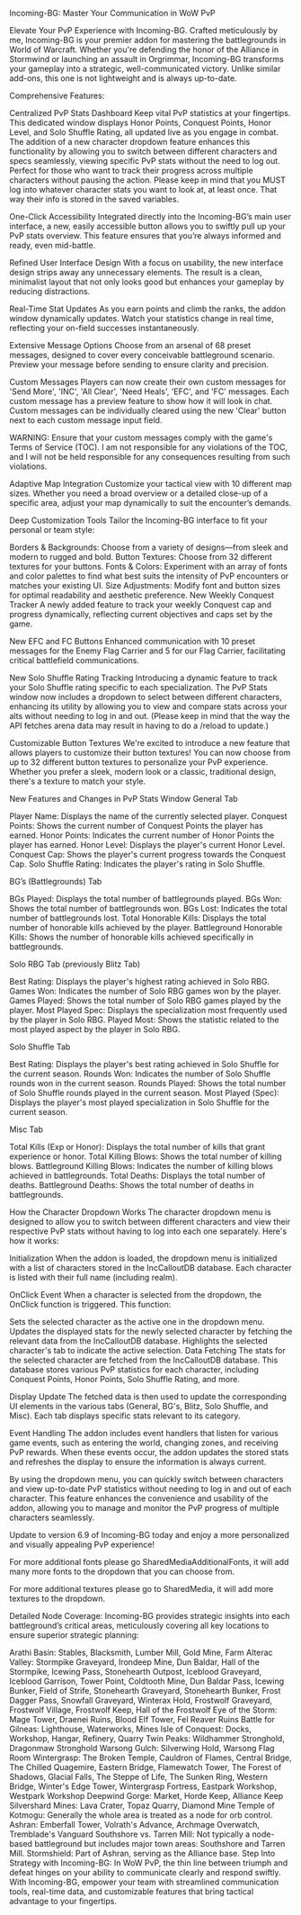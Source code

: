Incoming-BG: Master Your Communication in WoW PvP

 

Elevate Your PvP Experience with Incoming-BG. Crafted meticulously by me, Incoming-BG is your premier addon for mastering the battlegrounds in World of Warcraft. Whether you're defending the honor of the Alliance in Stormwind or launching an assault in Orgrimmar, Incoming-BG transforms your gameplay into a strategic, well-communicated victory. Unlike similar add-ons, this one is not lightweight and is always up-to-date. 

 

Comprehensive Features:
 

Centralized PvP Stats Dashboard
Keep vital PvP statistics at your fingertips. This dedicated window displays Honor Points, Conquest Points, Honor Level, and Solo Shuffle Rating, all updated live as you engage in combat. The addition of a new character dropdown feature enhances this functionality by allowing you to switch between different characters and specs seamlessly, viewing specific PvP stats without the need to log out. Perfect for those who want to track their progress across multiple characters without pausing the action. Please keep in mind that you MUST log into whatever character stats you want to look at, at least once. That way their info is stored in the saved variables.

 

One-Click Accessibility
Integrated directly into the Incoming-BG’s main user interface, a new, easily accessible button allows you to swiftly pull up your PvP stats overview. This feature ensures that you’re always informed and ready, even mid-battle.

 

Refined User Interface Design
With a focus on usability, the new interface design strips away any unnecessary elements. The result is a clean, minimalist layout that not only looks good but enhances your gameplay by reducing distractions.

 

Real-Time Stat Updates
As you earn points and climb the ranks, the addon window dynamically updates. Watch your statistics change in real time, reflecting your on-field successes instantaneously.

 

Extensive Message Options
Choose from an arsenal of 68 preset messages, designed to cover every conceivable battleground scenario. Preview your message before sending to ensure clarity and precision.

 

Custom Messages
Players can now create their own custom messages for 'Send More', 'INC', 'All Clear', 'Need Heals', 'EFC', and 'FC' messages. Each custom message has a preview feature to show how it will look in chat. Custom messages can be individually cleared using the new 'Clear' button next to each custom message input field.

WARNING: Ensure that your custom messages comply with the game's Terms of Service (TOC). I am not responsible for any violations of the TOC, and I will not be held responsible for any consequences resulting from such violations.

 

Adaptive Map Integration
Customize your tactical view with 10 different map sizes. Whether you need a broad overview or a detailed close-up of a specific area, adjust your map dynamically to suit the encounter’s demands.

 

Deep Customization Tools
Tailor the Incoming-BG interface to fit your personal or team style:

Borders & Backgrounds: Choose from a variety of designs—from sleek and modern to rugged and bold.
Button Textures: Choose from 32 different textures for your buttons.
Fonts & Colors: Experiment with an array of fonts and color palettes to find what best suits the intensity of PvP encounters or matches your existing UI.
Size Adjustments: Modify font and button sizes for optimal readability and aesthetic preference.
New Weekly Conquest Tracker
A newly added feature to track your weekly Conquest cap and progress dynamically, reflecting current objectives and caps set by the game.

 

New EFC and FC Buttons
Enhanced communication with 10 preset messages for the Enemy Flag Carrier and 5 for our Flag Carrier, facilitating critical battlefield communications.

 

New Solo Shuffle Rating Tracking
Introducing a dynamic feature to track your Solo Shuffle rating specific to each specialization. The PvP Stats window now includes a dropdown to select between different characters, enhancing its utility by allowing you to view and compare stats across your alts without needing to log in and out. (Please keep in mind that the way the API fetches arena data may result in having to do a /reload to update.)

 

Customizable Button Textures
We're excited to introduce a new feature that allows players to customize their button textures! You can now choose from up to 32 different button textures to personalize your PvP experience. Whether you prefer a sleek, modern look or a classic, traditional design, there's a texture to match your style.

 

New Features and Changes in PvP Stats Window
General Tab

Player Name: Displays the name of the currently selected player.
Conquest Points: Shows the current number of Conquest Points the player has earned.
Honor Points: Indicates the current number of Honor Points the player has earned.
Honor Level: Displays the player's current Honor Level.
Conquest Cap: Shows the player's current progress towards the Conquest Cap.
Solo Shuffle Rating: Indicates the player's rating in Solo Shuffle.

BG’s (Battlegrounds) Tab

BGs Played: Displays the total number of battlegrounds played.
BGs Won: Shows the total number of battlegrounds won.
BGs Lost: Indicates the total number of battlegrounds lost.
Total Honorable Kills: Displays the total number of honorable kills achieved by the player.
Battleground Honorable Kills: Shows the number of honorable kills achieved specifically in battlegrounds.

Solo RBG Tab (previously Blitz Tab)

Best Rating: Displays the player's highest rating achieved in Solo RBG.
Games Won: Indicates the number of Solo RBG games won by the player.
Games Played: Shows the total number of Solo RBG games played by the player.
Most Played Spec: Displays the specialization most frequently used by the player in Solo RBG.
Played Most: Shows the statistic related to the most played aspect by the player in Solo RBG.

Solo Shuffle Tab

Best Rating: Displays the player's best rating achieved in Solo Shuffle for the current season.
Rounds Won: Indicates the number of Solo Shuffle rounds won in the current season.
Rounds Played: Shows the total number of Solo Shuffle rounds played in the current season.
Most Played (Spec): Displays the player's most played specialization in Solo Shuffle for the current season.

Misc Tab

Total Kills (Exp or Honor): Displays the total number of kills that grant experience or honor.
Total Killing Blows: Shows the total number of killing blows.
Battleground Killing Blows: Indicates the number of killing blows achieved in battlegrounds.
Total Deaths: Displays the total number of deaths.
Battleground Deaths: Shows the total number of deaths in battlegrounds.

How the Character Dropdown Works
The character dropdown menu is designed to allow you to switch between different characters and view their respective PvP stats without having to log into each one separately. Here's how it works:

Initialization
When the addon is loaded, the dropdown menu is initialized with a list of characters stored in the IncCalloutDB database. Each character is listed with their full name (including realm).

 

OnClick Event
When a character is selected from the dropdown, the OnClick function is triggered. This function:

Sets the selected character as the active one in the dropdown menu.
Updates the displayed stats for the newly selected character by fetching the relevant data from the IncCalloutDB database.
Highlights the selected character's tab to indicate the active selection.
Data Fetching
The stats for the selected character are fetched from the IncCalloutDB database. This database stores various PvP statistics for each character, including Conquest Points, Honor Points, Solo Shuffle Rating, and more.

 

Display Update
The fetched data is then used to update the corresponding UI elements in the various tabs (General, BG's, Blitz, Solo Shuffle, and Misc). Each tab displays specific stats relevant to its category.

 

Event Handling
The addon includes event handlers that listen for various game events, such as entering the world, changing zones, and receiving PvP rewards. When these events occur, the addon updates the stored stats and refreshes the display to ensure the information is always current.

By using the dropdown menu, you can quickly switch between characters and view up-to-date PvP statistics without needing to log in and out of each character. This feature enhances the convenience and usability of the addon, allowing you to manage and monitor the PvP progress of multiple characters seamlessly.

Update to version 6.9 of Incoming-BG today and enjoy a more personalized and visually appealing PvP experience!

 

 For more additional fonts please go SharedMediaAdditionalFonts, it will add many more fonts to the dropdown that you can choose from.

For more additional textures please go to SharedMedia, it will add more textures to the dropdown.

 

 

Detailed Node Coverage: Incoming-BG provides strategic insights into each battleground’s critical areas, meticulously covering all key locations to ensure superior strategic planning:

Arathi Basin: Stables, Blacksmith, Lumber Mill, Gold Mine, Farm
Alterac Valley: Stormpike Graveyard, Irondeep Mine, Dun Baldar, Hall of the Stormpike, Icewing Pass, Stonehearth Outpost, Iceblood Graveyard, Iceblood Garrison, Tower Point, Coldtooth Mine, Dun Baldar Pass, Icewing Bunker, Field of Strife, Stonehearth Graveyard, Stonehearth Bunker, Frost Dagger Pass, Snowfall Graveyard, Winterax Hold, Frostwolf Graveyard, Frostwolf Village, Frostwolf Keep, Hall of the Frostwolf
Eye of the Storm: Mage Tower, Draenei Ruins, Blood Elf Tower, Fel Reaver Ruins
Battle for Gilneas: Lighthouse, Waterworks, Mines
Isle of Conquest: Docks, Workshop, Hangar, Refinery, Quarry
Twin Peaks: Wildhammer Stronghold, Dragonmaw Stronghold
Warsong Gulch: Silverwing Hold, Warsong Flag Room
Wintergrasp: The Broken Temple, Cauldron of Flames, Central Bridge, The Chilled Quagemire, Eastern Bridge, Flamewatch Tower, The Forest of Shadows, Glacial Falls, The Steppe of Life, The Sunken Ring, Western Bridge, Winter's Edge Tower, Wintergrasp Fortress, Eastpark Workshop, Westpark Workshop
Deepwind Gorge: Market, Horde Keep, Alliance Keep
Silvershard Mines: Lava Crater, Topaz Quarry, Diamond Mine
Temple of Kotmogu: Generally the whole area is treated as a node for orb control.
Ashran: Emberfall Tower, Volrath's Advance, Archmage Overwatch, Tremblade's Vanguard
Southshore vs. Tarren Mill: Not typically a node-based battleground but includes major town areas: Southshore and Tarren Mill.
Stormshield: Part of Ashran, serving as the Alliance base.
Step Into Strategy with Incoming-BG: In WoW PvP, the thin line between triumph and defeat hinges on your ability to communicate clearly and respond swiftly. With Incoming-BG, empower your team with streamlined communication tools, real-time data, and customizable features that bring tactical advantage to your fingertips.

